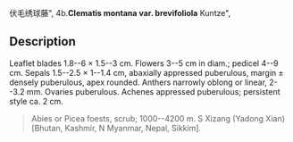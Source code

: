 伏毛绣球藤",
4b.**Clematis montana var. brevifoliola** Kuntze",

## Description
Leaflet blades 1.8--6 × 1.5--3 cm. Flowers 3--5 cm in diam.; pedicel 4--9 cm. Sepals 1.5--2.5 × 1--1.4 cm, abaxially appressed puberulous, margin ± densely puberulous, apex rounded. Anthers narrowly oblong or linear, 2--3.2 mm. Ovaries puberulous. Achenes appressed puberulous; persistent style ca. 2 cm.

> Abies or Picea foests, scrub; 1000--4200 m. S Xizang (Yadong Xian) [Bhutan, Kashmir, N Myanmar, Nepal, Sikkim].
